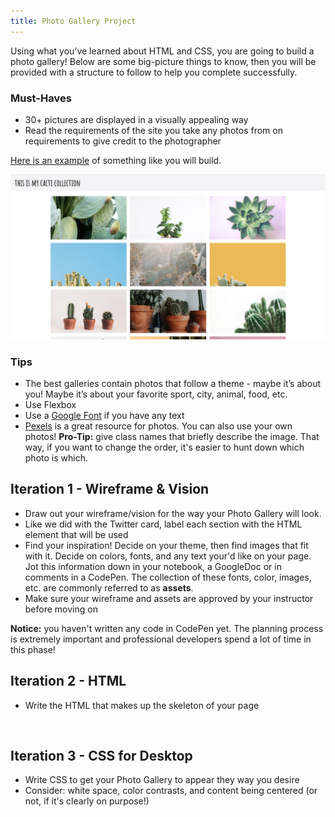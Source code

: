 ```yaml
---
title: Photo Gallery Project
---
```


Using what you’ve learned about HTML and CSS, you are going to build a photo gallery! Below are some big-picture things to know, then you will be provided with a structure to follow to help you complete successfully.

### Must-Haves

- 30+ pictures are displayed in a visually appealing way
- Read the requirements of the site you take any photos from on requirements to give credit to the photographer

<a target="blank" href="https://ameseee.github.io/photo-gallery-example/">Here is an example</a> of something like you will build.

<img src="./assets/exemplar.png" alt="example photo gallery with cacti">

### Tips

- The best galleries contain photos that follow a theme - maybe it’s about you! Maybe it’s about your favorite sport, city, animal, food, etc.
- Use Flexbox
- Use a [Google Font](https://fonts.google.com/) if you have any text
- [Pexels](https://www.pexels.com/) is a great resource for photos. You can also use your own photos! **Pro-Tip:** give class names that briefly describe the image. That way, if you want to change the order, it's easier to hunt down which photo is which.

## Iteration 1 - Wireframe & Vision

- Draw out your wireframe/vision for the way your Photo Gallery will look.
- Like we did with the Twitter card, label each section with the HTML element that will be used
- Find your inspiration! Decide on your theme, then find images that fit with it. Decide on colors, fonts, and any text your'd like on your page. Jot this information down in your notebook, a GoogleDoc or in comments in a CodePen. The collection of these fonts, color, images, etc. are commonly referred to as **assets**.
- Make sure your wireframe and assets are approved by your instructor before moving on

**Notice:** you haven't written any code in CodePen yet. The planning process is extremely important and professional developers spend a lot of time in this phase!
<br>

## Iteration 2 - HTML

- Write the HTML that makes up the skeleton of your page
<br>

## Iteration 3 - CSS for Desktop

- Write CSS to get your Photo Gallery to appear they way you desire
- Consider: white space, color contrasts, and content being centered (or not, if it's clearly on purpose!)
<br>
